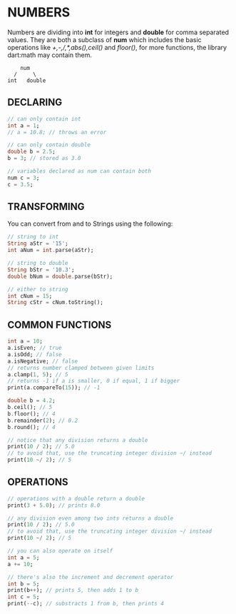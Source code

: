 # NUMBERS
Numbers are dividing into **int** for integers and **double** for comma separated values. They are both a subclass of **num** which includes the basic operations like _+,-,/,*,abs(),ceil()_ and _floor()_, for more functions, the library dart:math may contain them.

```
    num
  /     \
int   double
```

## DECLARING
```dart
// can only contain int
int a = 1;
// a = 10.8; // throws an error

// can only contain double
double b = 2.5;
b = 3; // stored as 3.0

// variables declared as num can contain both
num c = 3;
c = 3.5;
```

## TRANSFORMING
You can convert from and to Strings using the following:
```dart
// string to int
String aStr = '15';
int aNum = int.parse(aStr);

// string to double
String bStr = '10.3';
double bNum = double.parse(bStr);

// either to string
int cNum = 15;
String cStr = cNum.toString();
```


## COMMON FUNCTIONS
```dart
int a = 10;
a.isEven; // true
a.isOdd; // false
a.isNegative; // false
// returns number clamped between given limits
a.clamp(1, 5); // 5
// returns -1 if a is smaller, 0 if equal, 1 if bigger
print(a.compareTo(15)); // -1

double b = 4.2;
b.ceil(); // 5
b.floor(); // 4
b.remainder(2); // 0.2
b.round(); // 4

// notice that any division returns a double
print(10 / 2); // 5.0
// to avoid that, use the truncating integer division ~/ instead
print(10 ~/ 2); // 5
```

## OPERATIONS
```dart
// operations with a double return a double
print(3 + 5.0); // prints 8.0

// any division even among two ints returns a double
print(10 / 2); // 5.0
// to avoid that, use the truncating integer division ~/ instead
print(10 ~/ 2); // 5

// you can also operate on itself
int a = 5;
a += 10;

// there's also the increment and decrement operator
int b = 5;
print(b++); // prints 5, then adds 1 to b
int c = 5;
print(--c); // substracts 1 from b, then prints 4

```
